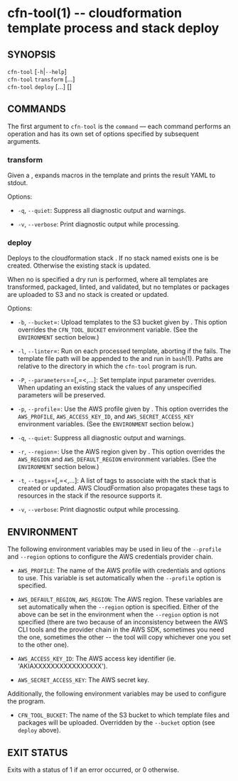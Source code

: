 cfn-tool(1) -- cloudformation template process and stack deploy
===============================================================

## SYNOPSIS

`cfn-tool` [`-h`|`--help`]<br>
`cfn-tool` `transform` [<options>...] <template-file><br>
`cfn-tool` `deploy` [<options>...] <template-file> [<stack-name>]

## COMMANDS

The first argument to `cfn-tool` is the `command` &mdash; each command performs
an operation and has its own set of options specified by subsequent arguments.

### transform

Given a <template-file>, expands macros in the template and prints the
result YAML to stdout.

Options:

  * `-q`, `--quiet`:
    Suppress all diagnostic output and warnings.

  * `-v`, `--verbose`:
    Print diagnostic output while processing.

### deploy

Deploys <template-file> to the cloudformation stack <stack-name>. If no stack
named <stack-name> exists one is be created. Otherwise the existing stack is
updated.

When no <stack-name> is specified a dry run is performed, where all templates
are transformed, packaged, linted, and validated, but no templates or packages
are uploaded to S3 and no stack is created or updated.

Options:

  * `-b`, `--bucket`=<name>:
    Upload templates to the S3 bucket given by <name>. This option overrides
    the `CFN_TOOL_BUCKET` environment variable. (See the `ENVIRONMENT` section
    below.)

  * `-l`, `--linter`=<command>:
    Run <command> on each processed template, aborting if the <command> fails.
    The template file path will be appended to the <command> and run in
    `bash`(1). Paths are relative to the directory in which the `cfn-tool`
    program is run.

  * `-P`, `--parameters`=<key>=<value>[,<key>=<<value>,...]:
    Set template input parameter overrides. When updating an existing stack the
    values of any unspecified parameters will be preserved.

  * `-p`, `--profile`=<name>:
    Use the AWS profile given by <name>. This option overrides the `AWS_PROFILE`,
    `AWS_ACCESS_KEY_ID`, and `AWS_SECRET_ACCESS_KEY` environment variables.
    (See the `ENVIRONMENT` section below.)

  * `-q`, `--quiet`:
    Suppress all diagnostic output and warnings.

  * `-r`, `--region`=<name>:
    Use the AWS region given by <name>. This option overrides the `AWS_REGION`
    and `AWS_DEFAULT_REGION` environment variables. (See the `ENVIRONMENT`
    section below.)

  * `-t`, `--tags`=<key>=<value>[,<key>=<<value>,...]:
    A list of tags to associate with the stack that is created or updated. AWS
    CloudFormation also propagates these tags to resources in the stack if the
    resource supports it.

  * `-v`, `--verbose`:
    Print diagnostic output while processing.

## ENVIRONMENT

The following environment variables may be used in lieu of the `--profile`
and `--region` options to configure the AWS credentials provider chain.

  * `AWS_PROFILE`:
    The name of the AWS profile with credentials and options to use. This
    variable is set automatically when the `--profile` option is specified.

  * `AWS_DEFAULT_REGION`, `AWS_REGION`:
    The AWS region. These variables are set automatically when the `--region`
    option is specified. Either of the above can be set in the environment
    when the `--region` option is not specified (there are two because of an
    inconsistency between the AWS CLI tools and the provider chain in the AWS
    SDK, sometimes you need the one, sometimes the other -- the tool will copy
    whichever one you set to the other one).

  * `AWS_ACCESS_KEY_ID`:
    The AWS access key identifier (ie. 'AKIAXXXXXXXXXXXXXXXX').

  * `AWS_SECRET_ACCESS_KEY`:
    The AWS secret key.

Additionally, the following environment variables may be used to configure
the program.

  * `CFN_TOOL_BUCKET`:
    The name of the S3 bucket to which template files and packages will be
    uploaded. Overridden by the `--bucket` option (see `deploy` above).

## EXIT STATUS

Exits with a status of 1 if an error occurred, or 0 otherwise.
